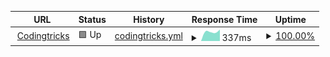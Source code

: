 
<!-- prettier-ignore -->
| URL | Status | History | Response Time | Uptime |
| --- | ------ | ------- | ------------- | ------ |
| <img alt="" src="https://favicons.githubusercontent.com/codingtricks.io" height="13"> [Codingtricks](https://codingtricks.io) | 🟩 Up | [codingtricks.yml](https://github.com/dinushchathurya/codingtricks-uptime/commits/HEAD/history/codingtricks.yml) | <details><summary><img alt="Response time graph" src="./graphs/codingtricks/response-time-week.png" height="20"> 337ms</summary><br><a href="https://dinushchathurya.github.io/codingtricks-uptime/history/codingtricks"><img alt="Response time 337" src="https://img.shields.io/endpoint?url=https%3A%2F%2Fraw.githubusercontent.com%2Fdinushchathurya%2Fcodingtricks-uptime%2FHEAD%2Fapi%2Fcodingtricks%2Fresponse-time.json"></a><br><a href="https://dinushchathurya.github.io/codingtricks-uptime/history/codingtricks"><img alt="24-hour response time 337" src="https://img.shields.io/endpoint?url=https%3A%2F%2Fraw.githubusercontent.com%2Fdinushchathurya%2Fcodingtricks-uptime%2FHEAD%2Fapi%2Fcodingtricks%2Fresponse-time-day.json"></a><br><a href="https://dinushchathurya.github.io/codingtricks-uptime/history/codingtricks"><img alt="7-day response time 337" src="https://img.shields.io/endpoint?url=https%3A%2F%2Fraw.githubusercontent.com%2Fdinushchathurya%2Fcodingtricks-uptime%2FHEAD%2Fapi%2Fcodingtricks%2Fresponse-time-week.json"></a><br><a href="https://dinushchathurya.github.io/codingtricks-uptime/history/codingtricks"><img alt="30-day response time 337" src="https://img.shields.io/endpoint?url=https%3A%2F%2Fraw.githubusercontent.com%2Fdinushchathurya%2Fcodingtricks-uptime%2FHEAD%2Fapi%2Fcodingtricks%2Fresponse-time-month.json"></a><br><a href="https://dinushchathurya.github.io/codingtricks-uptime/history/codingtricks"><img alt="1-year response time 337" src="https://img.shields.io/endpoint?url=https%3A%2F%2Fraw.githubusercontent.com%2Fdinushchathurya%2Fcodingtricks-uptime%2FHEAD%2Fapi%2Fcodingtricks%2Fresponse-time-year.json"></a></details> | <details><summary><a href="https://dinushchathurya.github.io/codingtricks-uptime/history/codingtricks">100.00%</a></summary><a href="https://dinushchathurya.github.io/codingtricks-uptime/history/codingtricks"><img alt="All-time uptime 100.00%" src="https://img.shields.io/endpoint?url=https%3A%2F%2Fraw.githubusercontent.com%2Fdinushchathurya%2Fcodingtricks-uptime%2FHEAD%2Fapi%2Fcodingtricks%2Fuptime.json"></a><br><a href="https://dinushchathurya.github.io/codingtricks-uptime/history/codingtricks"><img alt="24-hour uptime 100.00%" src="https://img.shields.io/endpoint?url=https%3A%2F%2Fraw.githubusercontent.com%2Fdinushchathurya%2Fcodingtricks-uptime%2FHEAD%2Fapi%2Fcodingtricks%2Fuptime-day.json"></a><br><a href="https://dinushchathurya.github.io/codingtricks-uptime/history/codingtricks"><img alt="7-day uptime 100.00%" src="https://img.shields.io/endpoint?url=https%3A%2F%2Fraw.githubusercontent.com%2Fdinushchathurya%2Fcodingtricks-uptime%2FHEAD%2Fapi%2Fcodingtricks%2Fuptime-week.json"></a><br><a href="https://dinushchathurya.github.io/codingtricks-uptime/history/codingtricks"><img alt="30-day uptime 100.00%" src="https://img.shields.io/endpoint?url=https%3A%2F%2Fraw.githubusercontent.com%2Fdinushchathurya%2Fcodingtricks-uptime%2FHEAD%2Fapi%2Fcodingtricks%2Fuptime-month.json"></a><br><a href="https://dinushchathurya.github.io/codingtricks-uptime/history/codingtricks"><img alt="1-year uptime 100.00%" src="https://img.shields.io/endpoint?url=https%3A%2F%2Fraw.githubusercontent.com%2Fdinushchathurya%2Fcodingtricks-uptime%2FHEAD%2Fapi%2Fcodingtricks%2Fuptime-year.json"></a></details>

<!--end: status pages-->
